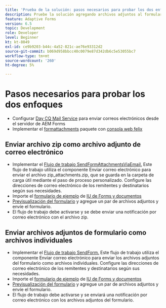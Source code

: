 ```yaml
---
title: 'Prueba de la solución: pasos necesarios para probar los dos enfoques'
description: Pruebe la solución agregando archivos adjuntos al formulario y almacene en déclencheur el flujo de trabajo para enviar el correo electrónico.
feature: Adaptive Forms
version: 6.5
topic: Development
role: Developer
level: Beginner
kt: kt-8049
exl-id: ce9b9203-b44c-4a52-821c-ae76e93312d2
source-git-commit: b069d958bbcc40c0079e87d342db6c5e53055bc7
workflow-type: tm+mt
source-wordcount: '260'
ht-degree: 5%

---
```


# Pasos necesarios para probar los dos enfoques

* Configurar [Day CQ Mail Service](https://experienceleague.adobe.com/docs/experience-manager-65/administering/operations/notification.html?lang=en#configuring-the-mail-service) para enviar correos electrónicos desde el servidor de AEM Forms
* Implementar el [formattachments](assets/formattachments.formattachments.core-1.0-SNAPSHOT.jar) paquete con [consola web felix](http://localhost:4502/system/console/bundles)

## Enviar archivo zip como archivo adjunto de correo electrónico



* Implementar el [Flujo de trabajo SendFormAttachmentsViaEmail.](assets/zipped-form-attachments-model.zip) Este flujo de trabajo utiliza el componente Enviar correo electrónico para enviar el archivo zip_attachments.zip, que se guarda en la carpeta de carga útil mediante el paso de proceso personalizado. Configure las direcciones de correo electrónico de los remitentes y destinatarios según sus necesidades.
* Importe el [formulario de ejemplo](assets/zip-form-attachments-form.zip) de [IU de Forms y documentos](http://localhost:4502/aem/forms.html/content/dam/formsanddocuments)
* [Previsualización del formulario](http://localhost:4502/content/dam/formsanddocuments/zippformattachments/jcr:content?wcmmode=disabled) y agregue un par de archivos adjuntos y envíe el formulario.
* El flujo de trabajo debe activarse y se debe enviar una notificación por correo electrónico con el archivo zip.

## Enviar archivos adjuntos de formulario como archivos individuales

* Implementar el [Flujo de trabajo SendForm.](assets/send-form-attachments-model.zip) Este flujo de trabajo utiliza el componente Enviar correo electrónico para enviar los archivos adjuntos del formulario como archivos individuales. Configure las direcciones de correo electrónico de los remitentes y destinatarios según sus necesidades.
* Importe el [formulario de ejemplo](assets/send-list-attachments-form.zip) de [IU de Forms y documentos](http://localhost:4502/aem/forms.html/content/dam/formsanddocuments)
* [Previsualización del formulario](http://localhost:4502/content/dam/formsanddocuments/sendlistofattachments/jcr:content?wcmmode=disabled) y agregue un par de archivos adjuntos y envíe el formulario.
* El flujo de trabajo debe activarse y se enviará una notificación por correo electrónico con los archivos adjuntos del formulario.
